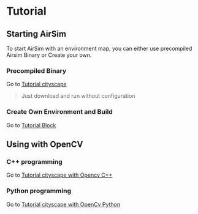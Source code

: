 # Tutorial

## Starting AirSim

To start AirSim with an environment map, you can either use precompiled Airsim Binary or Create your own.

### Precompiled Binary

Go to [Tutorial cityscape](tutorial_use_precompiled.md)

> Just download and run without configuration

### Create Own Environment and Build

Go to [Tutorial Block](tutorial_block.md)

## Using with OpenCV

### C++ programming

Go to [Tutorial cityscape with Opencv C++](tutorial_opencv_cpp.md)

### Python programming

Go to [Tutorial cityscape with OpenCv Python](tutorial_opencv_py.md)

